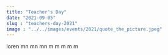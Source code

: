 ```yaml
---
title: "Teacher's Day"
date: "2021-09-05"
slug : "teachers-day-2021"
image : "../../images/events/2021/quote_the_picture.jpeg"
---
```

loren mn mn mn m m m m m 
